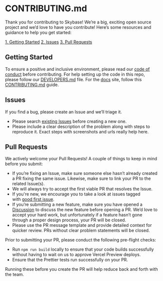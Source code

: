 # CONTRIBUTING.md

Thank you for contributing to Skybase! We’re a big, exciting open source project and we’d love to have you contribute! Here’s some resources and guidance to help you get started:

[1. Getting Started](#getting-started)
[2. Issues](#issues)
[3. Pull Requests](#pull-requests)

## Getting Started

To ensure a positive and inclusive environment, please read our [code of conduct](https://github.com/supabase/.github/blob/main/CODE_OF_CONDUCT.md) before contributing. For help setting up the code in this repo, please follow our [DEVELOPERS.md](https://github.com/supabase/supabase/blob/master/DEVELOPERS.md) file. For the [docs](https://supabase.com/docs) site, follow this [CONTRIBUTING.md](https://github.com/supabase/supabase/blob/master/apps/docs/CONTRIBUTING.md) guide.

## Issues

If you find a bug, please create an Issue and we’ll triage it.

- Please search [existing Issues](https://github.com/supabase/supabase/issues) before creating a new one.
- Please include a clear description of the problem along with steps to reproduce it. Exact steps with screenshots and urls really help here.

## Pull Requests

We actively welcome your Pull Requests! A couple of things to keep in mind before you submit:

- If you’re fixing an Issue, make sure someone else hasn’t already created a PR fixing the same issue. Likewise, make sure to link your PR to the related Issue(s).
- We will always try to accept the first viable PR that resolves the Issue.
- If you're new, we encourage you to take a look at issues tagged with [good first issue](https://github.com/supabase/supabase/labels/good%20first%20issue).
- If you’re submitting a new feature, make sure you have opened a [Discussion](https://github.com/orgs/supabase/discussions/new/choose) to discuss the new feature before opening a PR. We’d love to accept your hard work, but unfortunately if a feature hasn’t gone through a proper design process, your PR will be closed.
- Please use the PR message template and provide detailed context for quicker review. PRs without clear problem statements will be closed.

Prior to submitting your PR, please conduct the following pre-flight checks:

- Run `npm run build` locally to ensure that your code builds successfully without having to wait on us to approve Vercel Preview deploys.
- Ensure that the Prettier tests run successfully on your PR.

Running these before you create the PR will help reduce back and forth with the team.

